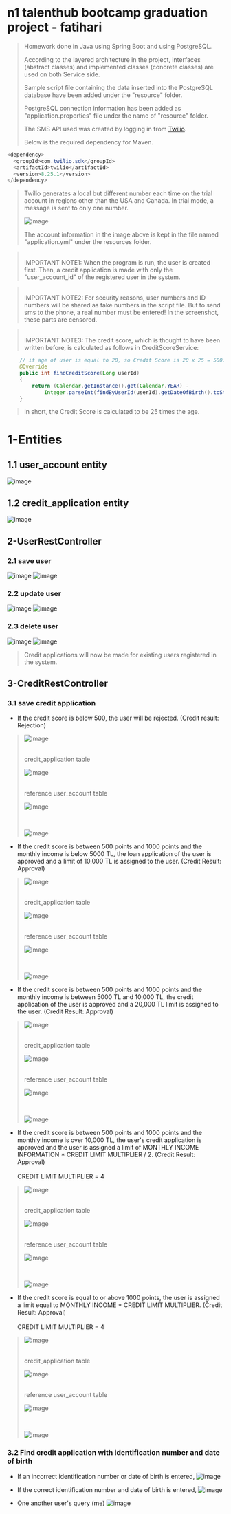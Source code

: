 # n1 talenthub bootcamp graduation project - fatihari


> Homework done in Java using Spring Boot and using PostgreSQL.
>
> According to the layered architecture in the project, interfaces (abstract classes) and implemented classes (concrete classes) are used on both Service side.
>
> Sample script file containing the data inserted into the PostgreSQL database have been added under the "resource" folder.
>
> PostgreSQL connection information has been added as "application.properties" file under the name of "resource" folder.
>
> The SMS API used was created by logging in from [Twilio](https://www.twilio.com). 
>
> Below is the required dependency for Maven.

```java
<dependency>
  <groupId>com.twilio.sdk</groupId>
  <artifactId>twilio</artifactId>
  <version>8.25.1</version>
</dependency>
```
> Twilio generates a local but different number each time on the trial account in regions other than the USA and Canada. In trial mode, a message is sent to only one number.
>
> ![image](https://user-images.githubusercontent.com/57245919/151708082-7ea3de17-5146-49d7-88bd-f71bb4e668dc.png)
>
> The account information in the image above is kept in the file named "application.yml" under the resources folder.

><br>
> IMPORTANT NOTE1:
> When the program is run, the user is created first. Then, a credit application is made with only the "user_account_id" of the registered user in the system.

><br>
> IMPORTANT NOTE2:
> For security reasons, user numbers and ID numbers will be shared as fake numbers in the script file. But to send sms to the phone, a real number must be entered! In the screenshot, these parts are censored.

><br>
> IMPORTANT NOTE3:
> The credit score, which is thought to have been written before, is calculated as follows in CreditScoreService:

```java
    // if age of user is equal to 20, so Credit Score is 20 x 25 = 500.
    @Override
    public int findCreditScore(Long userId)
    {
        return (Calendar.getInstance().get(Calendar.YEAR) - 
            Integer.parseInt(findByUserId(userId).getDateOfBirth().toString().substring(0,4))) * 25;
    }
```
> In short, the Credit Score is calculated to be 25 times the age. 
><br>
# 1-Entities

## 1.1 user_account entity
![image](https://user-images.githubusercontent.com/57245919/151709460-af82f6e6-2fc8-46db-827d-09c785714af4.png)

## 1.2 credit_application entity
![image](https://user-images.githubusercontent.com/57245919/151709544-c67e8926-b989-4f25-8d35-0e6a9ca1bebc.png)


##  2-UserRestController
### 2.1 save user
![image](https://user-images.githubusercontent.com/57245919/151709803-f59ca131-a59b-4fb0-a154-91c2b6b8414c.png)
![image](https://user-images.githubusercontent.com/57245919/151709880-a0c9178a-3fe1-4dbc-b7eb-4e86b13fc94c.png)
### 2.2 update user
![image](https://user-images.githubusercontent.com/57245919/151709953-ff8273a4-cd96-429a-b6fc-d8f04cb928d7.png)
![image](https://user-images.githubusercontent.com/57245919/151710011-d58d547c-e800-4377-b5ba-26a7da7c377f.png)
### 2.3 delete user
![image](https://user-images.githubusercontent.com/57245919/151710066-680e3d5c-e1b1-4f19-ab7a-d592cd1b156e.png)
![image](https://user-images.githubusercontent.com/57245919/151710086-f6941ed4-3886-401a-a257-b0c4233243be.png)

> Credit applications will now be made for existing users registered in the system.

## 3-CreditRestController
### 3.1 save credit application
- If the credit score is below 500, the user will be rejected. (Credit result: Rejection) 
>![image](https://user-images.githubusercontent.com/57245919/151710599-bf491b49-41c4-458e-b25a-587b2c9f1d31.png)
>
><br>
> credit_application table
>
> ![image](https://user-images.githubusercontent.com/57245919/151710673-7df43bb9-9294-4fbe-965a-d3364d97998e.png)
>
>
><br>
> reference user_account table
>
> ![image](https://user-images.githubusercontent.com/57245919/151711816-0e86ed30-b223-4c4e-a1a5-573663faeb7a.png)
>
><br>
>
> ![image](https://user-images.githubusercontent.com/57245919/151710571-7f6ea151-dee9-48ce-afb6-734c079b1852.png)
>
>
>
- If the credit score is between 500 points and 1000 points and the monthly income is below 5000 TL, the loan application of the user is approved and a limit of 10.000 TL is assigned to the user. (Credit Result: Approval) 
>![image](https://user-images.githubusercontent.com/57245919/151710864-be2dd63a-92d3-4dab-a527-dd5072e4148f.png)
>
><br>
> credit_application table
>
>![image](https://user-images.githubusercontent.com/57245919/151710905-e6e6976f-6f2c-4b32-93e9-af03b8b1b4ab.png)
>
><br>
> reference user_account table
>
>![image](https://user-images.githubusercontent.com/57245919/151711879-5b593f11-cb6f-4eba-b8c7-bca7ede70a48.png)
>
><br>
>
> ![image](https://user-images.githubusercontent.com/57245919/151710948-96e84ac4-d04c-4eee-8e06-5ff39591f6a7.png)
>
>
>
- If the credit score is between 500 points and 1000 points and the monthly income is between 5000 TL and 10,000 TL, the credit application of the user is approved and a 20,000 TL limit is assigned to the user. (Credit Result: Approval)
>![image](https://user-images.githubusercontent.com/57245919/151711051-fcc297fc-3691-4eb5-a4cf-90f9a3063ec2.png)
>
><br>
> credit_application table
>
>![image](https://user-images.githubusercontent.com/57245919/151711089-a9723f54-f7bc-4837-a0a0-c8b9d52ae9d9.png)
>
><br>
> reference user_account table
>
>![image](https://user-images.githubusercontent.com/57245919/151711921-99c98f68-442d-4030-91b6-fced292b177f.png)
>
><br>
>
>![image](https://user-images.githubusercontent.com/57245919/151711145-9e24f8ee-8193-4525-89b1-4d163e58846c.png)
>
>
>
- If the credit score is between 500 points and 1000 points and the monthly income is over 10,000 TL, the user's credit application is approved and the user is assigned a limit of MONTHLY INCOME INFORMATION * CREDIT LIMIT MULTIPLIER / 2.
(Credit Result: Approval)
<br> <br>CREDIT LIMIT MULTIPLIER = 4
>![image](https://user-images.githubusercontent.com/57245919/151711343-9a5740f8-535e-490c-b949-85ad8eb72416.png)
>
><br>
> credit_application table
>
>![image](https://user-images.githubusercontent.com/57245919/151711398-09b7da64-2793-4dba-8846-d7e6523872e1.png)
>
><br>
> reference user_account table
>
>![image](https://user-images.githubusercontent.com/57245919/151712007-4df1f839-e0d4-436c-bf88-83bbb9e2a6b6.png)
>
><br>
>
>![image](https://user-images.githubusercontent.com/57245919/151711441-1eb40833-286f-428d-a743-fdd537577ccb.png)
>
>
>
- If the credit score is equal to or above 1000 points, the user is assigned a limit equal to MONTHLY INCOME * CREDIT LIMIT MULTIPLIER. (Credit Result: Approval)
<br> <br>CREDIT LIMIT MULTIPLIER = 4
>![image](https://user-images.githubusercontent.com/57245919/151711553-4f09acb3-1ce0-446f-8d75-5d462f2ed85f.png)
>
><br>
> credit_application table
>
>![image](https://user-images.githubusercontent.com/57245919/151711587-768d1308-2444-46da-88f0-f49c24e32b05.png)
>
><br>
> reference user_account table
>
>![image](https://user-images.githubusercontent.com/57245919/151712064-ebf72d40-8ec9-4588-879f-bb81900e7bea.png)
>
><br>
>
>![image](https://user-images.githubusercontent.com/57245919/151711636-e362dafa-49eb-4614-9eda-6143a8455646.png)


### 3.2 Find credit application with identification number and date of birth
- If an incorrect identification number or date of birth is entered,
![image](https://user-images.githubusercontent.com/57245919/151712484-6005be6d-8105-442f-be67-bce3e04aaf65.png)

- If the correct identification number and date of birth is entered,
![image](https://user-images.githubusercontent.com/57245919/151712615-6822ef1f-0c28-48de-b8f0-205e1745c7c3.png)

- One another user's query (me)
![image](https://user-images.githubusercontent.com/57245919/151712772-f9da8a3b-1e41-4b7f-bffe-2df448da25ea.png)

